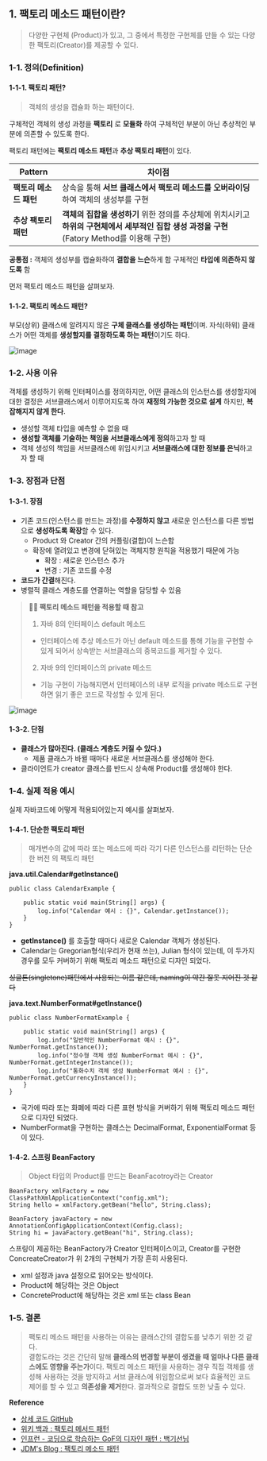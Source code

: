 ## 1. 팩토리 메소드 패턴이란?

> 다양한 구현체 (Product)가 있고, 그 중에서 특정한 구현체를 만들 수 있는 다양한 팩토리(Creator)를 제공할 수 있다.

### 1-1. 정의(Definition)

#### 1-1-1. 팩토리 패턴?

> 객체의 생성을 캡슐화 하는 패턴이다.

구체적인 객체의 생성 과정을 **팩토리** 로 **모듈화** 하여 구체적인 부분이 아닌 추상적인 부분에 의존할 수 있도록 한다.

팩토리 패턴에는 **팩토리 메소드 패턴**과 **추상 팩토리 패턴**이 있다.


| Pattern | 차이점 |
| --- | --- |
| **팩토리 메소드 패턴** | 상속을 통해 **서브 클래스에서 팩토리 메소드를 오버라이딩**하여 객체의 생성부를 구현 |
| **추상 팩토리 패턴** | **객체의 집합을 생성하기** 위한 정의를 추상체에 위치시키고 **하위의 구현체에서 세부적인 집합 생성 과정을 구현**   (Fatory Method를 이용해 구현) |

**공통점 :** 객체의 생성부를 캡슐화하여 **결합을 느슨**하게 함   구체적인 **타입에 의존하지 않도록** 함 

먼저 팩토리 메소드 패턴을 살펴보자.

#### 1-1-2. 팩토리 메소드 패턴?

부모(상위) 클래스에 알려지지 않은 **구체 클래스를 생성하는 패턴**이며. 자식(하위) 클래스가 어떤 객체를 **생성할지를 결정하도록 하는 패턴**이기도 하다.

![image](https://user-images.githubusercontent.com/42997924/144359079-e4f23b8c-d345-49b8-85a5-fd65a1e180ab.png)

### 1-2. 사용 이유

객체를 생성하기 위해 인터페이스를 정의하지만, 어떤 클래스의 인스턴스를 생성할지에 대한 결정은 서브클래스에서 이루어지도록 하여 **재정의 가능한 것으로 설계** 하지만, **복잡해지지 않게 한다**.

-   생성할 객체 타입을 예측할 수 없을 때
-   **생성할 객체를 기술하는 책임을 서브클래스에게 정의**하고자 할 때
-   객체 생성의 책임을 서브클래스에 위임시키고 **서브클래스에 대한 정보를 은닉**하고자 할 때

### 1-3. 장점과 단점

#### 1-3-1. 장점

- 기존 코드(인스턴스를 만드는 과정)를 **수정하지 않고** 새로운 인스턴스를 다른 방법으로 **생성하도록 확장**할 수 있다.
  - Product 와 Creator 간의 커플링(결합)이 느슨함
  - 확장에 열려있고 변경에 닫혀있는 객체지향 원칙을 적용했기 때문에 가능
     -   확장 : 새로운 인스턴스 추가
     -   변경 : 기존 코드를 수정
- **코드가 간결**해진다.
- 병렬적 클래스 계층도를 연결하는 역할을 담당할 수 있음

> **✍🏻 팩토리 메소드 패턴을 적용할 때 참고**  
> 1. 자바 8의 인터페이스 default 메소드  
>  - 인터페이스에 추상 메소드가 아닌 default 메소드를 통해 기능을 구현할 수 있게 되어서 상속받는 서브클래스의 중복코드를 제거할 수 있다.  
> 2. 자바 9의 인터페이스의 private 메소드  
>  - 기능 구현이 가능해지면서 인터페이스의 내부 로직을 private 메소드로 구현하면 읽기 좋은 코드로 작성할 수 있게 된다.

![image](https://user-images.githubusercontent.com/42997924/144359203-0bf521bd-fdda-4eef-b210-f6e1cffe96b6.png)

#### 1-3-2. 단점

- **클래스가 많아진다. (클래스 계층도 커질 수 있다.)**
  - 제품 클래스가 바뀔 때마다 새로운 서브클래스를 생성해야 한다.
- 클라이언트가 creator 클래스를 반드시 상속해 Product를 생성해야 한다.

### 1-4. 실제 적용 예시

실제 자바코드에 어떻게 적용되어있는지 예시를 살펴보자.

#### 1-4-1. 단순한 팩토리 패턴

> 매개변수의 값에 따라 또는 메소드에 따라 각기 다른 인스턴스를 리턴하는 단순한 버전 의 팩토리 패턴

**java.util.Calendar#getInstance()**

```
public class CalendarExample {
    
    public static void main(String[] args) {
    	log.info("Calendar 예시 : {}", Calendar.getInstance());
    }
}
```

- **getInstance()** 를 호출할 때마다 새로운 Calendar 객체가 생성된다.
- Calendar는 Gregorian형식(우리가 현재 쓰는), Julian 형식이 있는데, 이 두가지 경우를 모두 커버하기 위해 팩토리 메소드 패턴으로 디자인 되었다.

~~싱글톤(singletone)패턴에서 사용되는 이름 같은데, naming이 약간 잘못 지어진 것 같다~~

**java.text.NumberFormat#getInstance()**

```
public class NumberFormatExample {
    
    public static void main(String[] args) {
    	log.info("일반적인 NumberFormat 예시 : {}", NumberFormat.getInstance());
    	log.info("정수형 객체 생성 NumberFormat 예시 : {}", NumberFormat.getIntegerInstance());
    	log.info("통화수치 객체 생성 NumberFormat 예시 : {}", NumberFormat.getCurrencyInstance());
    }
}
```

-   국가에 따라 또는 화폐에 따라 다른 표현 방식을 커버하기 위해 팩토리 메소드 패턴으로 디자인 되었다.
-   NumberFormat을 구현하는 클래스는 DecimalFormat, ExponentialFormat 등이 있다.

#### 1-4-2. 스프링 BeanFactory

> Object 타입의 Product를 만드는 BeanFacotroy라는 Creator

```
BeanFactory xmlFactory = new ClassPathXmlApplicationContext("config.xml");
String hello = xmlFactory.getBean("hello", String.class);

BeanFactory javaFactory = new AnnotationConfigApplicationContext(Config.class);
String hi = javaFactory.getBean("hi", String.class);
```

스프링이 제공하는 BeanFactory가 Creator 인터페이스이고, Creator를 구현한 ConcreateCreator가 위 2개의 구현체가 가장 흔히 사용된다.

- xml 설정과 java 설정으로 읽어오는 방식이다.
- Product에 해당하는 것은 Object
- ConcreteProduct에 해당하는 것은 xml 또는 class Bean

### 1-5. 결론

> 팩토리 메소드 패턴을 사용하는 이유는 클래스간의 결합도를 낮추기 위한 것 같다.  
> 결합도라는 것은 간단히 말해 **클래스의 변경할 부분이 생겼을 때 얼마나 다른 클래스에도 영향을 주는가**이다. 팩토리 메소드 패턴을 사용하는 경우 직접 객체를 생성해 사용하는 것을 방지하고 서브 클래스에 위임함으로써 보다 효율적인 코드 제어를 할 수 있고 **의존성을 제거**한다. 결과적으로 결합도 또한 낮출 수 있다.

**Reference**

-   [상세 코드 GitHub](https://github.com/jun108059/til)
-   [위키 백과 : 팩토리 메서드 패턴](https://ko.wikipedia.org/wiki/%ED%8C%A9%ED%86%A0%EB%A6%AC_%EB%A9%94%EC%84%9C%EB%93%9C_%ED%8C%A8%ED%84%B4)
-   [인프런 - 코딩으로 학습하는 GoF의 디자인 패턴 : 백기선님](https://www.inflearn.com/course/%EB%94%94%EC%9E%90%EC%9D%B8-%ED%8C%A8%ED%84%B4/dashboard)
-   [JDM's Blog : 팩토리 메소드 패턴](https://jdm.kr/blog/180)